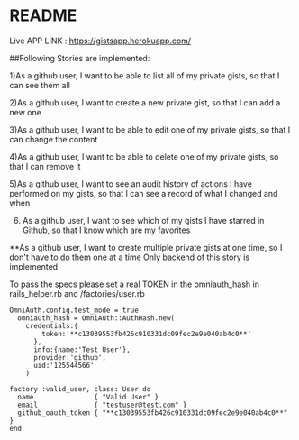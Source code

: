 # README


Live APP LINK : https://gistsapp.herokuapp.com/

##Following Stories are implemented:

1)As a github user, I want to be able to list all of my private gists, so that I can see them all

2)As a github user, I want to create a new private gist, so that I can add a new one

3)As a github user, I want to be able to edit one of my private gists, so that I can change the content

4)As a github user, I want to be able to delete one of my private gists, so that I can remove it

5)As a github user, I want to see an audit history of actions I have performed on my gists, so that I can see a record of what I changed and when

6) As a github user, I want to see which of my gists I have starred in Github, so that I know which are my favorites 

**As a github user, I want to create multiple private gists at one time, so I don't have to do them one at a time
Only backend of this story is implemented


To pass the specs please set a real TOKEN in the omniauth_hash  in rails_helper.rb and /factories/user.rb
```
OmniAuth.config.test_mode = true
  omniauth_hash = OmniAuth::AuthHash.new(
    credentials:{
        token:'**c13039553fb426c910331dc09fec2e9e040ab4c0**'
      },
      info:{name:'Test User'},
      provider:'github',
      uid:'125544566'
    )
```

```
factory :valid_user, class: User do
  name               { "Valid User" }
  email              { "testuser@test.com" }
  github_oauth_token { "**c13039553fb426c910331dc09fec2e9e040ab4c0**" }
end

```
